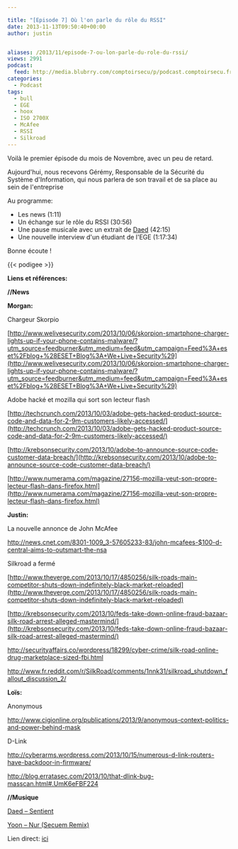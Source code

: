 ```yaml
---

title: "[Episode 7] Où l'on parle du rôle du RSSI"
date: 2013-11-13T09:50:40+00:00
author: justin


aliases: /2013/11/episode-7-ou-lon-parle-du-role-du-rssi/
views: 2991
podcast:
  feed: http://media.blubrry.com/comptoirsecu/p/podcast.comptoirsecu.fr/CSEC.EP07.2013-11-13.RSSI.mp3
categories:
  - Podcast
tags:
  - bull
  - EGE
  - hoox
  - ISO 2700X
  - McAfee
  - RSSI
  - Silkroad
---
```

Voilà le premier épisode du mois de Novembre, avec un peu de retard.

Aujourd'hui, nous recevons Gérémy, Responsable de la Sécurité du Système d'Information, qui nous parlera de son travail et de sa place au sein de l'entreprise

Au programme:

  * Les news (1:11)
  * Un échange sur le rôle du RSSI (30:56)
  * Une pause musicale avec un extrait de [Daed](https://soundcloud.com/daed/sentient) (42:15)
  * Une nouvelle interview d'un étudiant de l'EGE (1:17:34)

Bonne écoute !



{{< podigee >}}






**Liens et références:**

**//News**

**Morgan:**

Chargeur Skorpio

[http://www.welivesecurity.com/2013/10/06/skorpion-smartphone-charger-lights-up-if-your-phone-contains-malware/?utm_source=feedburner&utm_medium=feed&utm_campaign=Feed%3A+eset%2Fblog+%28ESET+Blog%3A+We+Live+Security%29](http://www.welivesecurity.com/2013/10/06/skorpion-smartphone-charger-lights-up-if-your-phone-contains-malware/?utm_source=feedburner&utm_medium=feed&utm_campaign=Feed%3A+eset%2Fblog+%28ESET+Blog%3A+We+Live+Security%29)

Adobe hacké et mozilla qui sort son lecteur flash

[http://techcrunch.com/2013/10/03/adobe-gets-hacked-product-source-code-and-data-for-2-9m-customers-likely-accessed/](http://techcrunch.com/2013/10/03/adobe-gets-hacked-product-source-code-and-data-for-2-9m-customers-likely-accessed/)


  [http://krebsonsecurity.com/2013/10/adobe-to-announce-source-code-customer-data-breach/](http://krebsonsecurity.com/2013/10/adobe-to-announce-source-code-customer-data-breach/)



  [http://www.numerama.com/magazine/27156-mozilla-veut-son-propre-lecteur-flash-dans-firefox.html](http://www.numerama.com/magazine/27156-mozilla-veut-son-propre-lecteur-flash-dans-firefox.html)



  <strong>Justin:</strong>



  La nouvelle annonce de John McAfee



  <a href="http://news.cnet.com/8301-1009_3-57605233-83/john-mcafees-$100-d-central-aims-to-outsmart-the-nsa">http://news.cnet.com/8301-1009_3-57605233-83/john-mcafees-$100-d-central-aims-to-outsmart-the-nsa</a>



  Silkroad a fermé



  [http://www.theverge.com/2013/10/17/4850256/silk-roads-main-competitor-shuts-down-indefinitely-black-market-reloaded](http://www.theverge.com/2013/10/17/4850256/silk-roads-main-competitor-shuts-down-indefinitely-black-market-reloaded)



  [http://krebsonsecurity.com/2013/10/feds-take-down-online-fraud-bazaar-silk-road-arrest-alleged-mastermind/](http://krebsonsecurity.com/2013/10/feds-take-down-online-fraud-bazaar-silk-road-arrest-alleged-mastermind/)



  <a href="http://securityaffairs.co/wordpress/18299/cyber-crime/silk-road-online-drug-marketplace-sized-fbi.html">http://securityaffairs.co/wordpress/18299/cyber-crime/silk-road-online-drug-marketplace-sized-fbi.html</a>



  <a href="http://www.fr.reddit.com/r/SilkRoad/comments/1nnk31/silkroad_shutdown_fallout_discussion_2/">http://www.fr.reddit.com/r/SilkRoad/comments/1nnk31/silkroad_shutdown_fallout_discussion_2/</a>



  <strong>Loïs:</strong>



  Anonymous



  <a href="http://www.cigionline.org/publications/2013/9/anonymous-context-politics-and-power-behind-mask">http://www.cigionline.org/publications/2013/9/anonymous-context-politics-and-power-behind-mask</a>



  D-Link



  <a href="http://cyberarms.wordpress.com/2013/10/15/numerous-d-link-routers-have-backdoor-in-firmware/">http://cyberarms.wordpress.com/2013/10/15/numerous-d-link-routers-have-backdoor-in-firmware/</a>



  <a href="http://blog.erratasec.com/2013/10/that-dlink-bug-masscan.html#.UmK6eFBF224">http://blog.erratasec.com/2013/10/that-dlink-bug-masscan.html#.UmK6eFBF224</a>



  <strong>//Musique</strong>



  <a href="https://soundcloud.com/daed/sentient">Daed – Sentient</a>



  <a href="https://soundcloud.com/secuem/yoon-nur-secuem-remix">Yoon – Nur (Secuem Remix)</a>






  Lien direct: <a href="http://media.blubrry.com/comptoirsecu/p/www.comptoirsecu.fr/Episode/ComptoirSecu_Episode_07_RSSI.mp3">ici</a>
